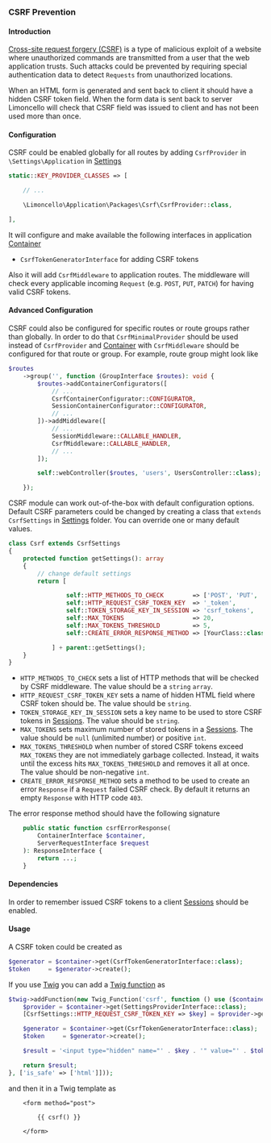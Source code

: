 ### CSRF Prevention

#### Introduction

[Cross-site request forgery (CSRF)][1] is a type of malicious exploit of a website where unauthorized commands are transmitted from a user that the web application trusts. Such attacks could be prevented by requiring special authentication data to detect `Requests` from unauthorized locations.

When an HTML form is generated and sent back to client it should have a hidden CSRF token field. When the form data is sent back to server Limoncello will check that CSRF field was issued to client and has not been used more than once.

#### Configuration

CSRF could be enabled globally for all routes by adding `CsrfProvider` in `\Settings\Application` in [Settings][2]

```php
static::KEY_PROVIDER_CLASSES => [

    // ...

    \Limoncello\Application\Packages\Csrf\CsrfProvider::class,

],
```

It will configure and make available the following interfaces in application [Container][3]

- `CsrfTokenGeneratorInterface` for adding CSRF tokens

Also it will add `CsrfMiddleware` to application routes. The middleware will check every applicable incoming `Request` (e.g. `POST`, `PUT`, `PATCH`)  for having valid CSRF tokens.

#### Advanced Configuration

CSRF could also be configured for specific routes or route groups rather than globally. In order to do that `CsrfMinimalProvider` should be used instead of `CsrfProvider` and [Container][3] with `CsrfMiddleware` should be configured for that route or group. For example, route group might look like

```php
$routes
    ->group('', function (GroupInterface $routes): void {
        $routes->addContainerConfigurators([
            // ...
            CsrfContainerConfigurator::CONFIGURATOR,
            SessionContainerConfigurator::CONFIGURATOR,
            // ...
        ])->addMiddleware([
            // ...
            SessionMiddleware::CALLABLE_HANDLER,
            CsrfMiddleware::CALLABLE_HANDLER,
            // ...
        ]);

        self::webController($routes, 'users', UsersController::class);

    });
```

CSRF module can work out-of-the-box with default configuration options. Default CSRF parameters could be changed by creating a class that `extends` `CsrfSettings` in [Settings][2] folder. You can override one or many default values.

```php
class Csrf extends CsrfSettings
{
    protected function getSettings(): array
    {
        // change default settings
        return [

                self::HTTP_METHODS_TO_CHECK        => ['POST', 'PUT', 'DELETE', 'PATCH'],
                self::HTTP_REQUEST_CSRF_TOKEN_KEY  => '_token',
                self::TOKEN_STORAGE_KEY_IN_SESSION => 'csrf_tokens',
                self::MAX_TOKENS                   => 20,
                self::MAX_TOKENS_THRESHOLD         => 5,
                self::CREATE_ERROR_RESPONSE_METHOD => [YourClass::class, 'createResponseOnBadCsrf'],

            ] + parent::getSettings();
    }
}
```

- `HTTP_METHODS_TO_CHECK` sets a list of HTTP methods that will be checked by CSRF middleware. The value should be a `string` `array`.
- `HTTP_REQUEST_CSRF_TOKEN_KEY` sets a name of hidden HTML field where CSRF token should be. The value should be `string`.
- `TOKEN_STORAGE_KEY_IN_SESSION` sets a key name to be used to store CSRF tokens in [Sessions][4]. The value should be `string`.
- `MAX_TOKENS` sets maximum number of stored tokens in a [Sessions][4]. The value should be `null` (unlimited number) or positive `int`.
- `MAX_TOKENS_THRESHOLD` when number of stored CSRF tokens exceed `MAX_TOKENS` they are not immediately garbage collected. Instead, it waits until the excess hits `MAX_TOKENS_THRESHOLD` and removes it all at once. The value should be non-negative `int`.
- `CREATE_ERROR_RESPONSE_METHOD` sets a method to be used to create an error `Response` if a `Request` failed CSRF check. By default it returns an empty `Response` with HTTP code `403`.

The error response method should have the following signature

```php
    public static function csrfErrorResponse(
        ContainerInterface $container,
        ServerRequestInterface $request
    ): ResponseInterface {
        return ...;
    }
```

#### Dependencies

In order to remember issued CSRF tokens to a client [Sessions][4] should be enabled.

#### Usage

A CSRF token could be created as

```php
$generator = $container->get(CsrfTokenGeneratorInterface::class);
$token     = $generator->create();
```

If you use [Twig][5] you can add a [Twig function][6] as

```php
$twig->addFunction(new Twig_Function('csrf', function () use ($container): string {
    $provider = $container->get(SettingsProviderInterface::class);
    [CsrfSettings::HTTP_REQUEST_CSRF_TOKEN_KEY => $key] = $provider->get(CsrfSettings::class);

    $generator = $container->get(CsrfTokenGeneratorInterface::class);
    $token     = $generator->create();

    $result = '<input type="hidden" name="' . $key . '" value="' . $token . '">';

    return $result;
}, ['is_safe' => ['html']]));
```

and then it in a Twig template as
```twig
    <form method="post">

        {{ csrf() }}

    </form>
```

[1]: https://en.wikipedia.org/wiki/Cross-site_request_forgery
[2]: 03.Settings.md
[3]: 02.Container.md
[4]: 08.Sessions.md
[5]: https://twig.symfony.com/
[6]: https://twig.symfony.com/doc/2.x/advanced.html#functions
